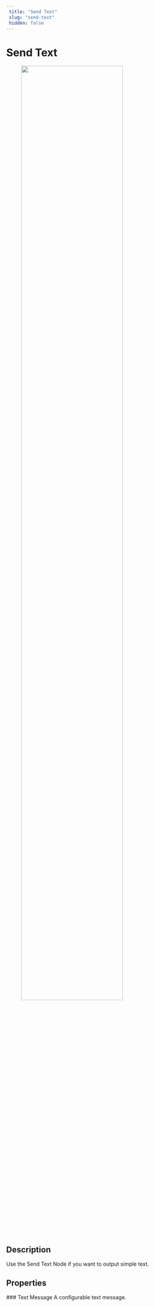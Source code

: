 ```yaml
---
 title: "Send Text" 
 slug: "send-text" 
 hidden: false 
---
```

# Send Text

<figure>
  <img class="image-center" src="{{config.site_url}}ai/flow-nodes/images/message/send-text.png" width="80%" />
</figure>

## Description
<div class="divider"></div>

Use the Send Text Node if you want to output simple text. 

## Properties
<div class="divider"></div>
### Text Message
A configurable text message.